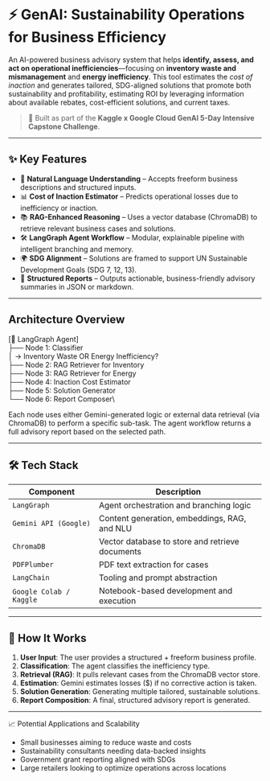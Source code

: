 # ⚡ GenAI: Sustainability Operations for Business Efficiency

An AI-powered business advisory system that helps **identify, assess, and act on operational inefficiencies**—focusing on **inventory waste and mismanagement** and **energy inefficiency**. This tool estimates the *cost of inaction* and generates tailored, SDG-aligned solutions that promote both sustainability and profitability, estimating ROI by leveraging information about available rebates, cost-efficient solutions, and current taxes. 

> 🏁 Built as part of the **Kaggle x Google Cloud GenAI 5-Day Intensive Capstone Challenge**.

---

## ✨ Key Features

- 🧠 **Natural Language Understanding** – Accepts freeform business descriptions and structured inputs.
- 📊 **Cost of Inaction Estimator** – Predicts operational losses due to inefficiency or inaction.
- 📚 **RAG-Enhanced Reasoning** – Uses a vector database (ChromaDB) to retrieve relevant business cases and solutions.
- 🛠 **LangGraph Agent Workflow** – Modular, explainable pipeline with intelligent branching and memory.
- 🌍 **SDG Alignment** – Solutions are framed to support UN Sustainable Development Goals (SDG 7, 12, 13).
- 📄 **Structured Reports** – Outputs actionable, business-friendly advisory summaries in JSON or markdown.

---

## Architecture Overview
[🔀 LangGraph Agent]\
   ├── Node 1: Classifier\
   │     → Inventory Waste OR Energy Inefficiency?\
   ├── Node 2: RAG Retriever for Inventory\
   ├── Node 3: RAG Retriever for Energy\
   ├── Node 4: Inaction Cost Estimator\
   ├── Node 5: Solution Generator\
   └── Node 6: Report Composer\

Each node uses either Gemini-generated logic or external data retrieval (via ChromaDB) to perform a specific sub-task. The agent workflow returns a full advisory report based on the selected path.

---

## 🛠️ Tech Stack

| Component                | Description                                      |
|-------------------------|--------------------------------------------------|
| `LangGraph`             | Agent orchestration and branching logic         |
| `Gemini API (Google)`   | Content generation, embeddings, RAG, and NLU    |
| `ChromaDB`              | Vector database to store and retrieve documents |
| `PDFPlumber`            | PDF text extraction for cases                   |
| `LangChain`             | Tooling and prompt abstraction                  |
| `Google Colab / Kaggle` | Notebook-based development and execution        |

---

## 🚀 How It Works

1. **User Input**: The user provides a structured + freeform business profile.
2. **Classification**: The agent classifies the inefficiency type.
3. **Retrieval (RAG)**: It pulls relevant cases from the ChromaDB vector store.
4. **Estimation**: Gemini estimates losses ($) if no corrective action is taken.
5. **Solution Generation**: Generating multiple tailored, sustainable solutions.
6. **Report Composition**: A final, structured advisory report is generated.

---

📈 Potential Applications and Scalability
- Small businesses aiming to reduce waste and costs
- Sustainability consultants needing data-backed insights
- Government grant reporting aligned with SDGs
- Large retailers looking to optimize operations across locations


